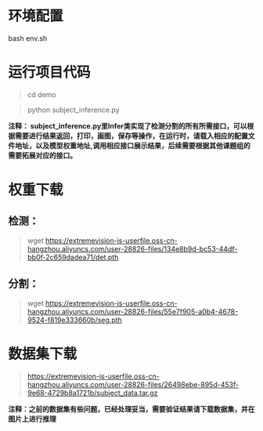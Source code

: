 # 环境配置
bash env.sh

# 运行项目代码
> cd demo

> python subject_inference.py

**注释： subject_inference.py里Infer类实现了检测分割的所有所需接口，可以根据需要进行结果返回，打印，画图，保存等操作，在运行时，请载入相应的配置文件地址，以及模型权重地址,调用相应接口展示结果，后续需要根据其他课题组的需要拓展对应的接口。**

# 权重下载
## 检测：
> wget https://extremevision-js-userfile.oss-cn-hangzhou.aliyuncs.com/user-28826-files/134e8b9d-bc53-44df-bb0f-2c659dadea71/det.pth
## 分割：
> wget https://extremevision-js-userfile.oss-cn-hangzhou.aliyuncs.com/user-28826-files/55e7f905-a0b4-4678-9524-f819e333660b/seg.pth

# 数据集下载
> https://extremevision-js-userfile.oss-cn-hangzhou.aliyuncs.com/user-28826-files/26498ebe-895d-453f-9e68-4729b8a1721b/subject_data.tar.gz

**注释：之前的数据集有些问题，已经处理妥当，需要验证结果请下载数据集，并在图片上进行推理**